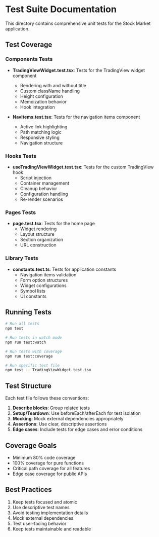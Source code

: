 # Test Suite Documentation

This directory contains comprehensive unit tests for the Stock Market application.

## Test Coverage

### Components Tests
- **TradingViewWidget.test.tsx**: Tests for the TradingView widget component
  - Rendering with and without title
  - Custom className handling
  - Height configuration
  - Memoization behavior
  - Hook integration

- **NavItems.test.tsx**: Tests for the navigation items component
  - Active link highlighting
  - Path matching logic
  - Responsive styling
  - Navigation structure

### Hooks Tests
- **useTradingViewWidget.test.tsx**: Tests for the custom TradingView hook
  - Script injection
  - Container management
  - Cleanup behavior
  - Configuration handling
  - Re-render scenarios

### Pages Tests
- **page.test.tsx**: Tests for the home page
  - Widget rendering
  - Layout structure
  - Section organization
  - URL construction

### Library Tests
- **constants.test.ts**: Tests for application constants
  - Navigation items validation
  - Form option structures
  - Widget configurations
  - Symbol lists
  - UI constants

## Running Tests

```bash
# Run all tests
npm test

# Run tests in watch mode
npm run test:watch

# Run tests with coverage
npm run test:coverage

# Run specific test file
npm test -- TradingViewWidget.test.tsx
```

## Test Structure

Each test file follows these conventions:

1. **Describe blocks**: Group related tests
2. **Setup/Teardown**: Use beforeEach/afterEach for test isolation
3. **Mocking**: Mock external dependencies appropriately
4. **Assertions**: Use clear, descriptive assertions
5. **Edge cases**: Include tests for edge cases and error conditions

## Coverage Goals

- Minimum 80% code coverage
- 100% coverage for pure functions
- Critical path coverage for all features
- Edge case coverage for public APIs

## Best Practices

1. Keep tests focused and atomic
2. Use descriptive test names
3. Avoid testing implementation details
4. Mock external dependencies
5. Test user-facing behavior
6. Keep tests maintainable and readable